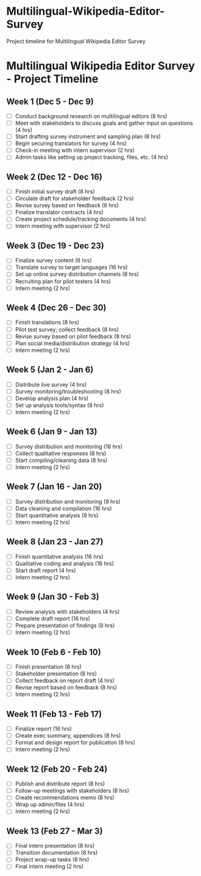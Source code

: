 # Multilingual-Wikipedia-Editor-Survey
Project timeline for Multilingual Wikipedia Editor Survey

# Multilingual Wikipedia Editor Survey - Project Timeline

## Week 1 (Dec 5 - Dec 9)

- [ ] Conduct background research on multilingual editors (8 hrs)
- [ ] Meet with stakeholders to discuss goals and gather input on questions (4 hrs)  
- [ ] Start drafting survey instrument and sampling plan (8 hrs)
- [ ] Begin securing translators for survey (4 hrs)
- [ ] Check-in meeting with intern supervisor (2 hrs)
- [ ] Admin tasks like setting up project tracking, files, etc. (4 hrs)

## Week 2 (Dec 12 - Dec 16)  

- [ ] Finish initial survey draft (8 hrs)
- [ ] Circulate draft for stakeholder feedback (2 hrs) 
- [ ] Revise survey based on feedback (8 hrs)
- [ ] Finalize translator contracts (4 hrs)
- [ ] Create project schedule/tracking documents (4 hrs)   
- [ ] Intern meeting with supervisor (2 hrs)

## Week 3 (Dec 19 - Dec 23)

- [ ] Finalize survey content (8 hrs)  
- [ ] Translate survey to target languages (16 hrs) 
- [ ] Set up online survey distribution channels (8 hrs)
- [ ] Recruiting plan for pilot testers (4 hrs)    
- [ ] Intern meeting (2 hrs)

## Week 4 (Dec 26 - Dec 30)

- [ ] Finish translations (8 hrs)  
- [ ] Pilot test survey; collect feedback (8 hrs) 
- [ ] Revise survey based on pilot feedback (8 hrs)
- [ ] Plan social media/distribution strategy (4 hrs)  
- [ ] Intern meeting (2 hrs)

## Week 5 (Jan 2 - Jan 6)

- [ ] Distribute live survey (4 hrs) 
- [ ] Survey monitoring/troubleshooting (8 hrs)   
- [ ] Develop analysis plan (4 hrs)  
- [ ] Set up analysis tools/syntax (8 hrs)
- [ ] Intern meeting (2 hrs)

## Week 6 (Jan 9 - Jan 13)

- [ ] Survey distribution and monitoring (16 hrs)
- [ ] Collect qualitative responses (8 hrs)  
- [ ] Start compiling/cleaning data (8 hrs) 
- [ ] Intern meeting (2 hrs)

## Week 7 (Jan 16 - Jan 20)  

- [ ] Survey distribution and monitoring (8 hrs)
- [ ] Data cleaning and compilation (16 hrs)  
- [ ] Start quantitative analysis (8 hrs) 
- [ ] Intern meeting (2 hrs)

## Week 8 (Jan 23 - Jan 27)

- [ ] Finish quantitative analysis (16 hrs) 
- [ ] Qualitative coding and analysis (16 hrs)
- [ ] Start draft report (4 hrs)   
- [ ] Intern meeting (2 hrs)

## Week 9 (Jan 30 - Feb 3)

- [ ] Review analysis with stakeholders (4 hrs)  
- [ ] Complete draft report (16 hrs) 
- [ ] Prepare presentation of findings (8 hrs)
- [ ] Intern meeting (2 hrs)

## Week 10 (Feb 6 - Feb 10)

- [ ] Finish presentation (8 hrs) 
- [ ] Stakeholder presentation (8 hrs)  
- [ ] Collect feedback on report draft (4 hrs)
- [ ] Revise report based on feedback (8 hrs)
- [ ] Intern meeting (2 hrs)

## Week 11 (Feb 13 - Feb 17)

- [ ] Finalize report (16 hrs)
- [ ] Create exec summary, appendices (8 hrs)  
- [ ] Format and design report for publication (8 hrs) 
- [ ] Intern meeting (2 hrs)

## Week 12 (Feb 20 - Feb 24)

- [ ] Publish and distribute report (8 hrs)  
- [ ] Follow-up meetings with stakeholders (8 hrs) 
- [ ] Create recommendations memo (8 hrs)
- [ ] Wrap up admin/files (4 hrs)  
- [ ] Intern meeting (2 hrs)

## Week 13 (Feb 27 - Mar 3)   

- [ ] Final intern presentation (8 hrs)
- [ ] Transition documentation (8 hrs)
- [ ] Project wrap-up tasks (8 hrs) 
- [ ] Final intern meeting (2 hrs)
